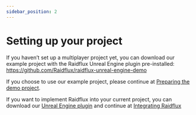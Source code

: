 ```yaml
---
sidebar_position: 2
---
```


# Setting up your project


If you haven’t set up a multiplayer project yet, you can download our example project with the Raidflux Unreal Engine plugin pre-installed:
https://github.com/Raidflux/raidflux-unreal-engine-demo

If you choose to use our example project, please continue at [Preparing the demo project](demo/prepare-demo).

If you want to implement Raidflux into your current project, you can download our [Unreal Engine plugin](https://github.com/Raidflux/raidflux-unreal-engine/releases/latest) and continue at [Integrating Raidflux](integrate/integrate-raidflux)

